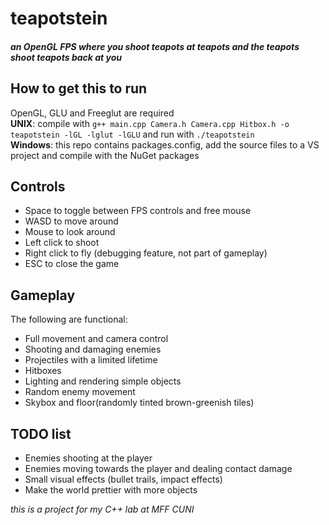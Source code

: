 # teapotstein
##### an OpenGL FPS where you shoot teapots at teapots and the teapots shoot teapots back at you


## How to get this to run

OpenGL, GLU and Freeglut are required  
**UNIX**: compile with `g++ main.cpp Camera.h Camera.cpp Hitbox.h -o teapotstein -lGL -lglut -lGLU` and run with `./teapotstein`  
**Windows**: this repo contains packages.config, add the source files to a VS project and compile with the NuGet packages

## Controls

* Space to toggle between FPS controls and free mouse
* WASD to move around
* Mouse to look around
* Left click to shoot
* Right click to fly (debugging feature, not part of gameplay)
* ESC to close the game

## Gameplay

The following are functional:

* Full movement and camera control
* Shooting and damaging enemies
* Projectiles with a limited lifetime
* Hitboxes
* Lighting and rendering simple objects
* Random enemy movement
* Skybox and floor(randomly tinted brown-greenish tiles)

## TODO list

* Enemies shooting at the player
* Enemies moving towards the player and dealing contact damage
* Small visual effects (bullet trails, impact effects)
* Make the world prettier with more objects


*this is a project for my C++ lab at MFF CUNI*
